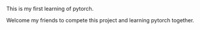 This is my first learning of pytorch.

Welcome my friends to compete this project
and learning pytorch together.